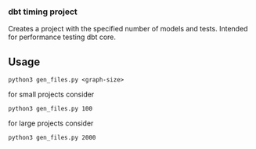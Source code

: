 
### dbt timing project
Creates a project with the specified number of models and tests. Intended for performance testing dbt core.

## Usage
```
python3 gen_files.py <graph-size>
```

for small projects consider 
```
python3 gen_files.py 100
```

for large projects consider
```
python3 gen_files.py 2000
```